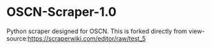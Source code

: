 OSCN-Scraper-1.0
================

Python scraper designed for OSCN. This is forked directly from view-source:https://scraperwiki.com/editor/raw/test_5
